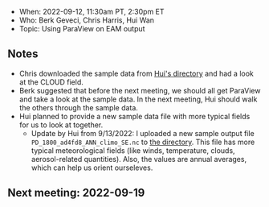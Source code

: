 * When: 2022-09-12, 11:30am PT, 2:30pm ET
* Who: Berk Geveci, Chris Harris, Hui Wan
* Topic: Using ParaView on EAM output

## Notes

* Chris downloaded the sample data from [Hui's directory](https://compy-dtn.pnl.gov/wanh895/ParaView_EAM/cubed_sphere/model_output_samples/) and had a look at the CLOUD field.
* Berk suggested that before the next meeting, we should all get ParaView and take a look at the sample data. In the next meeting, Hui should walk the others through the sample data.
* Hui planned to provide a new sample data file with more typical fields for us to look at together.
  * Update by Hui from 9/13/2022: I uploaded a new sample output file `PD_1800_ad4fd8_ANN_climo_SE.nc` to [the directory](https://compy-dtn.pnl.gov/wanh895/ParaView_EAM/cubed_sphere/model_output_samples/). This file has more typical meteorological fields (like winds, temperature, clouds, aerosol-related quantities). Also, the values are annual averages, which can help us orient ourseleves.

## Next meeting: 2022-09-19
